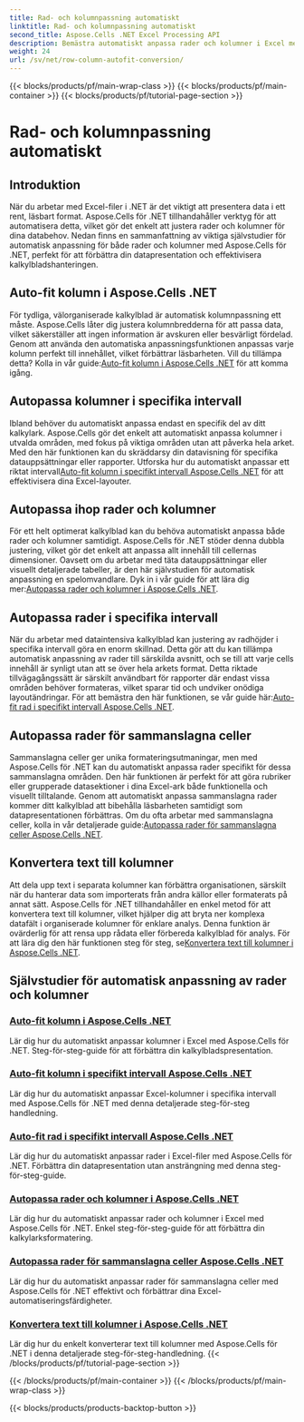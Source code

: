 ```yaml
---
title: Rad- och kolumnpassning automatiskt
linktitle: Rad- och kolumnpassning automatiskt
second_title: Aspose.Cells .NET Excel Processing API
description: Bemästra automatiskt anpassa rader och kolumner i Excel med Aspose.Cells för .NET. Förbättra datavisningen med steg-för-steg handledningar för tydliga, professionella kalkylblad.
weight: 24
url: /sv/net/row-column-autofit-conversion/
---
```


{{< blocks/products/pf/main-wrap-class >}}
{{< blocks/products/pf/main-container >}}
{{< blocks/products/pf/tutorial-page-section >}}

# Rad- och kolumnpassning automatiskt

## Introduktion

När du arbetar med Excel-filer i .NET är det viktigt att presentera data i ett rent, läsbart format. Aspose.Cells för .NET tillhandahåller verktyg för att automatisera detta, vilket gör det enkelt att justera rader och kolumner för dina databehov. Nedan finns en sammanfattning av viktiga självstudier för automatisk anpassning för både rader och kolumner med Aspose.Cells för .NET, perfekt för att förbättra din datapresentation och effektivisera kalkylbladshanteringen.

## Auto-fit kolumn i Aspose.Cells .NET
För tydliga, välorganiserade kalkylblad är automatisk kolumnpassning ett måste. Aspose.Cells låter dig justera kolumnbredderna för att passa data, vilket säkerställer att ingen information är avskuren eller besvärligt fördelad. Genom att använda den automatiska anpassningsfunktionen anpassas varje kolumn perfekt till innehållet, vilket förbättrar läsbarheten. Vill du tillämpa detta? Kolla in vår guide:[Auto-fit kolumn i Aspose.Cells .NET](./autofit-column-aspose-cells/) för att komma igång.

## Autopassa kolumner i specifika intervall
 Ibland behöver du automatiskt anpassa endast en specifik del av ditt kalkylark. Aspose.Cells gör det enkelt att automatiskt anpassa kolumner i utvalda områden, med fokus på viktiga områden utan att påverka hela arket. Med den här funktionen kan du skräddarsy din datavisning för specifika datauppsättningar eller rapporter. Utforska hur du automatiskt anpassar ett riktat intervall[Auto-fit kolumn i specifikt intervall Aspose.Cells .NET](./autofit-column-specific-range/) för att effektivisera dina Excel-layouter.

## Autopassa ihop rader och kolumner
För ett helt optimerat kalkylblad kan du behöva automatiskt anpassa både rader och kolumner samtidigt. Aspose.Cells för .NET stöder denna dubbla justering, vilket gör det enkelt att anpassa allt innehåll till cellernas dimensioner. Oavsett om du arbetar med täta datauppsättningar eller visuellt detaljerade tabeller, är den här självstudien för automatisk anpassning en spelomvandlare. Dyk in i vår guide för att lära dig mer:[Autopassa rader och kolumner i Aspose.Cells .NET](./autofit-rows-columns/).

## Autopassa rader i specifika intervall
 När du arbetar med dataintensiva kalkylblad kan justering av radhöjder i specifika intervall göra en enorm skillnad. Detta gör att du kan tillämpa automatisk anpassning av rader till särskilda avsnitt, och se till att varje cells innehåll är synligt utan att se över hela arkets format. Detta riktade tillvägagångssätt är särskilt användbart för rapporter där endast vissa områden behöver formateras, vilket sparar tid och undviker onödiga layoutändringar. För att bemästra den här funktionen, se vår guide här:[Auto-fit rad i specifikt intervall Aspose.Cells .NET](./autofit-row-specific-range/).

## Autopassa rader för sammanslagna celler
Sammanslagna celler ger unika formateringsutmaningar, men med Aspose.Cells för .NET kan du automatiskt anpassa rader specifikt för dessa sammanslagna områden. Den här funktionen är perfekt för att göra rubriker eller grupperade datasektioner i dina Excel-ark både funktionella och visuellt tilltalande. Genom att automatiskt anpassa sammanslagna rader kommer ditt kalkylblad att bibehålla läsbarheten samtidigt som datapresentationen förbättras. Om du ofta arbetar med sammanslagna celler, kolla in vår detaljerade guide:[Autopassa rader för sammanslagna celler Aspose.Cells .NET](./autofit-rows-merged-cells/).

## Konvertera text till kolumner
 Att dela upp text i separata kolumner kan förbättra organisationen, särskilt när du hanterar data som importerats från andra källor eller formaterats på annat sätt. Aspose.Cells för .NET tillhandahåller en enkel metod för att konvertera text till kolumner, vilket hjälper dig att bryta ner komplexa datafält i organiserade kolumner för enklare analys. Denna funktion är ovärderlig för att rensa upp rådata eller förbereda kalkylblad för analys. För att lära dig den här funktionen steg för steg, se[Konvertera text till kolumner i Aspose.Cells .NET](./convert-text-to-columns/).

## Självstudier för automatisk anpassning av rader och kolumner
### [Auto-fit kolumn i Aspose.Cells .NET](./autofit-column-aspose-cells/)
Lär dig hur du automatiskt anpassar kolumner i Excel med Aspose.Cells för .NET. Steg-för-steg-guide för att förbättra din kalkylbladspresentation.
### [Auto-fit kolumn i specifikt intervall Aspose.Cells .NET](./autofit-column-specific-range/)
Lär dig hur du automatiskt anpassar Excel-kolumner i specifika intervall med Aspose.Cells för .NET med denna detaljerade steg-för-steg handledning.
### [Auto-fit rad i specifikt intervall Aspose.Cells .NET](./autofit-row-specific-range/)
Lär dig hur du automatiskt anpassar rader i Excel-filer med Aspose.Cells för .NET. Förbättra din datapresentation utan ansträngning med denna steg-för-steg-guide.
### [Autopassa rader och kolumner i Aspose.Cells .NET](./autofit-rows-columns/)
Lär dig hur du automatiskt anpassar rader och kolumner i Excel med Aspose.Cells för .NET. Enkel steg-för-steg-guide för att förbättra din kalkylarksformatering.
### [Autopassa rader för sammanslagna celler Aspose.Cells .NET](./autofit-rows-merged-cells/)
Lär dig hur du automatiskt anpassar rader för sammanslagna celler med Aspose.Cells för .NET effektivt och förbättrar dina Excel-automatiseringsfärdigheter.
### [Konvertera text till kolumner i Aspose.Cells .NET](./convert-text-to-columns/)
Lär dig hur du enkelt konverterar text till kolumner med Aspose.Cells för .NET i denna detaljerade steg-för-steg-handledning.
{{< /blocks/products/pf/tutorial-page-section >}}

{{< /blocks/products/pf/main-container >}}
{{< /blocks/products/pf/main-wrap-class >}}

{{< blocks/products/products-backtop-button >}}

